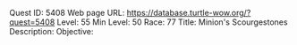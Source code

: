 Quest ID: 5408
Web page URL: https://database.turtle-wow.org/?quest=5408
Level: 55
Min Level: 50
Race: 77
Title: Minion's Scourgestones
Description: 
Objective: 
